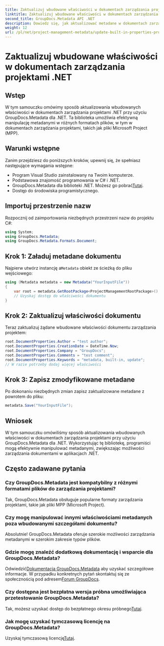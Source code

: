 ```yaml
---
title: Zaktualizuj wbudowane właściwości w dokumentach zarządzania projektami .NET
linktitle: Zaktualizuj wbudowane właściwości w dokumentach zarządzania projektami .NET
second_title: GroupDocs.Metadata API .NET
description: Dowiedz się, jak aktualizować metadane w dokumentach zarządzania projektami .NET za pomocą GroupDocs.Metadata dla platformy .NET. Usprawnij efektywnie zarządzanie dokumentami.
weight: 12
url: /pl/net/project-management-metadata/update-built-in-properties-project-management-documents/
---
```


# Zaktualizuj wbudowane właściwości w dokumentach zarządzania projektami .NET

## Wstęp
W tym samouczku omówimy sposób aktualizowania wbudowanych właściwości w dokumentach zarządzania projektami .NET przy użyciu GroupDocs.Metadata dla .NET. Ta biblioteka umożliwia efektywną manipulację metadanymi w różnych formatach plików, w tym w dokumentach zarządzania projektami, takich jak pliki Microsoft Project (MPP).
## Warunki wstępne
Zanim przejdziesz do poniższych kroków, upewnij się, że spełniasz następujące wymagania wstępne:
- Program Visual Studio zainstalowany na Twoim komputerze.
- Podstawowa znajomość programowania w C# i .NET.
-  GroupDocs.Metadata dla biblioteki .NET. Możesz go pobrać[Tutaj](https://releases.groupdocs.com/metadata/net/).
- Dostęp do środowiska programistycznego.

## Importuj przestrzenie nazw
Rozpocznij od zaimportowania niezbędnych przestrzeni nazw do projektu C#:
```csharp
using System;
using GroupDocs.Metadata;
using GroupDocs.Metadata.Formats.Document;
```
## Krok 1: Załaduj metadane dokumentu
 Najpierw utwórz instancję a`Metadata` obiekt ze ścieżką do pliku wejściowego:
```csharp
using (Metadata metadata = new Metadata("YourInputFile"))
{
    var root = metadata.GetRootPackage<ProjectManagementRootPackage>();
    // Uzyskaj dostęp do właściwości dokumentu
}
```
## Krok 2: Zaktualizuj właściwości dokumentu
Teraz zaktualizuj żądane wbudowane właściwości dokumentu zarządzania projektem:
```csharp
root.DocumentProperties.Author = "test author";
root.DocumentProperties.CreationDate = DateTime.Now;
root.DocumentProperties.Company = "GroupDocs";
root.DocumentProperties.Comments = "test comment";
root.DocumentProperties.Keywords = "metadata, built-in, update";
// W razie potrzeby dodaj więcej właściwości
```
## Krok 3: Zapisz zmodyfikowane metadane
Po dokonaniu niezbędnych zmian zapisz zaktualizowane metadane z powrotem do pliku:
```csharp
metadata.Save("YourInputFile");
```

## Wniosek
W tym samouczku omówiliśmy sposób aktualizowania wbudowanych właściwości w dokumentach zarządzania projektami przy użyciu GroupDocs.Metadata dla .NET. Wykorzystując tę bibliotekę, programiści mogą efektywnie manipulować metadanymi, zwiększając możliwości zarządzania dokumentami w aplikacjach .NET.

## Często zadawane pytania
### Czy GroupDocs.Metadata jest kompatybilny z różnymi formatami plików do zarządzania projektami?
Tak, GroupDocs.Metadata obsługuje popularne formaty zarządzania projektami, takie jak pliki MPP (Microsoft Project).
### Czy mogę manipulować innymi właściwościami metadanych poza wbudowanymi szczegółami dokumentu?
Absolutnie! GroupDocs.Metadata oferuje szerokie możliwości zarządzania metadanymi w szerokim zakresie typów plików.
### Gdzie mogę znaleźć dodatkową dokumentację i wsparcie dla GroupDocs.Metadata?
 Odwiedzić[Dokumentacja GroupDocs.Metadata](https://tutorials.groupdocs.com/metadata/net/) aby uzyskać szczegółowe informacje. W przypadku konkretnych pytań skontaktuj się ze społecznością pod adresem[Forum GroupDocs](https://forum.groupdocs.com/c/metadata/14).
### Czy dostępna jest bezpłatna wersja próbna umożliwiająca przetestowanie GroupDocs.Metadata?
 Tak, możesz uzyskać dostęp do bezpłatnego okresu próbnego[Tutaj](https://releases.groupdocs.com/).
### Jak mogę uzyskać tymczasową licencję na GroupDocs.Metadata?
 Uzyskaj tymczasową licencję[Tutaj](https://purchase.groupdocs.com/temporary-license/).